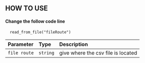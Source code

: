
## HOW TO USE

#### Change the follow code line

```http
  read_from_file("fileRoute")
```

| Parameter | Type     | Description                |
| :-------- | :------- | :------------------------- |
| `file route` | `string` | give where the csv file is located |



